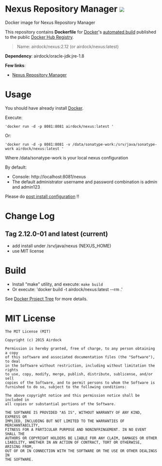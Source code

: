 # Nexus Repository Manager [![](https://badge.imagelayers.io/airdock/nexus:latest.svg)](https://imagelayers.io/?images=airdock/nexus:latest 'Get your own badge on imagelayers.io')

Docker image for Nexus Repository Manager

This repository contains **Dockerfile** for [Docker](https://www.docker.com/)'s [automated build](https://registry.hub.docker.com/u/airdock/) published to the public [Docker Hub Registry](https://registry.hub.docker.com/).


> Name: airdock/nexus:2.12 (or airdock/nexus:latest)

**Dependency**: airdock/oracle-jdk:jre-1.8

**Few links**:

 - [Nexus Repository Manager](https://books.sonatype.com/nexus-book/index.html)


# Usage

You should have already install [Docker](https://www.docker.com/).

Execute:

	'docker run -d -p 8081:8081 airdock/nexus:latest '

Or:

	'docker run -d -p 8081:8081 -v /data/sonatype-work:/srv/java/sonatype-work airdock/nexus:latest '

 Where /data/sonatype-work is your local nexus configuration

By default:
- Console: http://localhost:8081/nexus
- The default administrator username and password combination is admin and admin123


Please do [post install configuration](https://books.sonatype.com/nexus-book/reference/install-sect-repoman-post-install.html) !!



# Change Log

## Tag 2.12.0-01 and latest (current)

- add install under /srv/java/nexus (NEXUS_HOME)
- use MIT license


# Build


- Install "make" utility, and execute: `make build`
- Or execute: 'docker build -t airdock/nexus:latest --rm .'

See [Docker Project Tree](https://github.com/airdock-io/docker-base/wiki/Docker-Project-Tree) for more details.


# MIT License

```
The MIT License (MIT)

Copyright (c) 2015 Airdock

Permission is hereby granted, free of charge, to any person obtaining a copy
of this software and associated documentation files (the "Software"), to deal
in the Software without restriction, including without limitation the rights
to use, copy, modify, merge, publish, distribute, sublicense, and/or sell
copies of the Software, and to permit persons to whom the Software is
furnished to do so, subject to the following conditions:

The above copyright notice and this permission notice shall be included in
all copies or substantial portions of the Software.

THE SOFTWARE IS PROVIDED "AS IS", WITHOUT WARRANTY OF ANY KIND, EXPRESS OR
IMPLIED, INCLUDING BUT NOT LIMITED TO THE WARRANTIES OF MERCHANTABILITY,
FITNESS FOR A PARTICULAR PURPOSE AND NONINFRINGEMENT. IN NO EVENT SHALL THE
AUTHORS OR COPYRIGHT HOLDERS BE LIABLE FOR ANY CLAIM, DAMAGES OR OTHER
LIABILITY, WHETHER IN AN ACTION OF CONTRACT, TORT OR OTHERWISE, ARISING FROM,
OUT OF OR IN CONNECTION WITH THE SOFTWARE OR THE USE OR OTHER DEALINGS IN
THE SOFTWARE.
```
